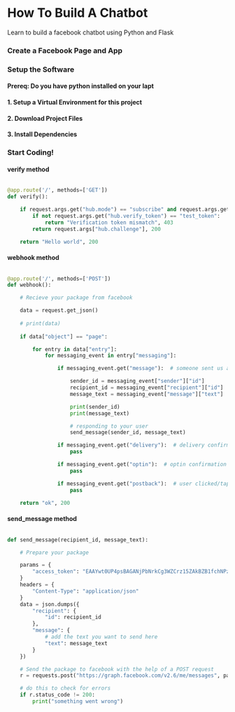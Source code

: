 # How To Build A Chatbot
Learn to build a facebook chatbot using Python and Flask


### Create a Facebook Page and App

### Setup the Software

#### Prereq: Do you have python installed on your lapt

#### 1. Setup a Virtual Environment for this project

#### 2. Download Project Files

#### 3. Install Dependencies

###  Start Coding!

#### verify method
```python

@app.route('/', methods=['GET'])
def verify():

    if request.args.get("hub.mode") == "subscribe" and request.args.get("hub.challenge"):
        if not request.args.get("hub.verify_token") == "test_token":
            return "Verification token mismatch", 403
        return request.args["hub.challenge"], 200

    return "Hello world", 200

````

#### webhook method

```python

@app.route('/', methods=['POST'])
def webhook():

    # Recieve your package from facebook

    data = request.get_json()
    
    # print(data)
    
    if data["object"] == "page":

        for entry in data["entry"]:
            for messaging_event in entry["messaging"]:

                if messaging_event.get("message"):  # someone sent us a message

                    sender_id = messaging_event["sender"]["id"]        # the facebook ID of the person sending you the message
                    recipient_id = messaging_event["recipient"]["id"]  # the recipient's ID, which should be your page's facebook ID
                    message_text = messaging_event["message"]["text"]  # the message's text

                    print(sender_id)
                    print(message_text)

                    # responding to your user
                    send_message(sender_id, message_text)

                if messaging_event.get("delivery"):  # delivery confirmation
                    pass

                if messaging_event.get("optin"):  # optin confirmation
                    pass

                if messaging_event.get("postback"):  # user clicked/tapped "postback" button in earlier message
                    pass

    return "ok", 200


```

#### send_message method


```python

def send_message(recipient_id, message_text):

    # Prepare your package

    params = {
        "access_token": "EAAYwt0UP4psBAGANjPbNrkCg3WZCrz15ZAkBZB1fchNPzj3d8F4tZBs6du6kB0b5TwIZCNVUJZAuy3BnAi9fHSuJuuR2ZA0hNrx2IRmW4hH62C1ZBarQaOSMMtad8JneBf0uV3GS3rITztTk0l4NCBRr5xkeyyaEBlE6pBB3RQe1HAZDZD"
    }
    headers = {
        "Content-Type": "application/json"
    }
    data = json.dumps({
        "recipient": {
            "id": recipient_id
        },
        "message": {
        	# add the text you want to send here
            "text": message_text
        }
    })

    # Send the package to facebook with the help of a POST request
    r = requests.post("https://graph.facebook.com/v2.6/me/messages", params=params, headers=headers, data=data)

    # do this to check for errors
    if r.status_code != 200:
    	print("something went wrong")


```










